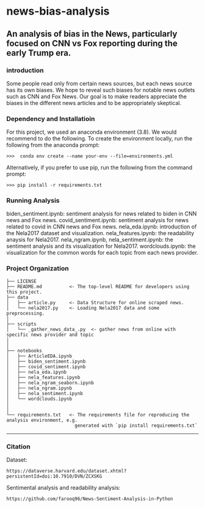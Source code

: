 # news-bias-analysis
## An analysis of bias in the News, particularly focused on CNN vs Fox reporting during the early Trump era. 

### introduction

Some people read only from certain news sources, but each news source has its own biases.
We hope to reveal such biases for notable news outlets such as CNN and Fox News.
Our goal is to make readers appreciate the biases in the different news articles and to be appropriately skeptical.

### Dependency and Installatioin


For this project, we used an anaconda environment (3.8). We would recommend to do the following. To create the environment locally,
run the following from the anaconda prompt:

	>>>  conda env create --name your-env --file=environments.yml

Alternatively, if you prefer to use pip, run the following from the command prompt:

	>>> pip install -r requirements.txt 


### Running Analysis

biden_sentiment.ipynb: sentiment analysis for news related to biden in CNN news and Fox news.
covid_sentiment.ipynb: sentiment analysis for news related to covid in CNN news and Fox news.
nela_eda.ipynb: introduction of the Nela2017 dataset and visualization.
nela_features.ipynb: the readability anaysis for Nela2017.
nela_ngram.ipynb, nela_sentiment.ipynb: the sentiment analysis and its visualization for Nela2017.
wordclouds.ipynb: the visualization for the common words for each topic from each news provider.

### Project Organization


    ├── LICENSE
    ├── README.md          <- The top-level README for developers using this project.
    ├── data
    │   ├── article.py     <- Data Structure for online scraped news.
    │   └── nela2017.py    <- Loading Nela2017 data and some preprocessing.
    │
    ├── scripts             
    │   └── _gather_news_data_.py  <- gather news from online with specific news provider and topic
    │
    │
    ├── notebooks          
    │   ├── ArticleEDA.ipynb
    │   ├── biden_sentiment.ipynb
    │   ├── covid_sentiment.ipynb
    │   ├── nela_eda.ipynb
    │   ├── nela_features.ipynb
    │   ├── nela_ngram_seaborn.ipynb
    │   ├── nela_ngram.ipynb
    │   ├── nela_sentiment.ipynb
    │   └── wordclouds.ipynb
    │
    │
    └── requirements.txt   <- The requirements file for reproducing the analysis environment, e.g.
                             generated with `pip install requirements.txt`



--------

### Citation

Dataset:
```
https://dataverse.harvard.edu/dataset.xhtml?persistentId=doi:10.7910/DVN/ZCXSKG
```

Sentimental analysis and readability analysis:
```
https://github.com/farooq96/News-Sentiment-Analysis-in-Python
```








